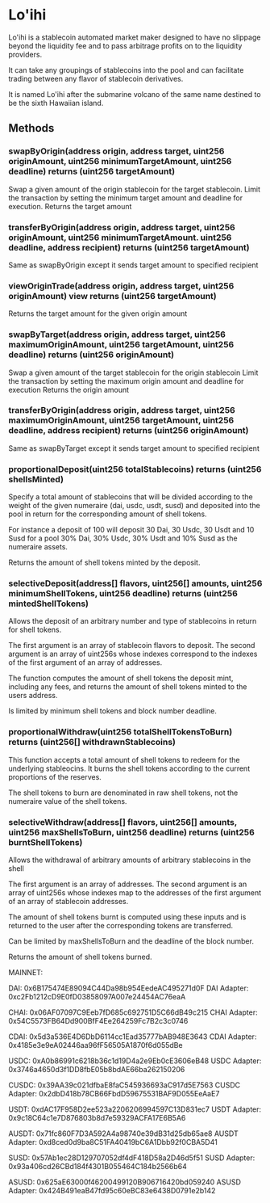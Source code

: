 # Lo'ihi
Lo'ihi is a stablecoin automated market maker designed to have no slippage beyond the liquidity fee and to pass arbitrage profits on to the liquidity providers.

It can take any groupings of stablecoins into the pool and can facilitate trading between any flavor of stablecoin derivatives.

It is named Lo'ihi after the submarine volcano of the same name destined to be the sixth Hawaiian island.


## Methods

### swapByOrigin(address origin, address target, uint256 originAmount, uint256 minimumTargetAmount, uint256 deadline) returns (uint256 targetAmount)

Swap a given amount of the origin stablecoin for the target stablecoin.
Limit the transaction by setting the minimum target amount and deadline for execution.
Returns the target amount

### transferByOrigin(address origin, address target, uint256 originAmount, uint256 minimumTargetAmount. uint256 deadline, address recipient) returns (uint256 targetAmount)

Same as swapByOrigin except it sends target amount to specified recipient

### viewOriginTrade(address origin, address target, uint256 originAmount) view returns (uint256 targetAmount)

Returns the target amount for the given origin amount

### swapByTarget(address origin, address target, uint256 maximumOriginAmount, uint256 targetAmount, uint256 deadline) returns (uint256 originAmount)

Swap a given amount of the target stablecoin for the origin stablecoin
Limit the transaction by setting the maximum origin amount and deadline for execution
Returns the origin amount

### transferByOrigin(address origin, address target, uint256 maximumOriginAmount, uint256 targetAmount, uint256 deadline, address recipient) returns (uint256 originAmount)

Same as swapByTarget except it sends target amount to specified recipient


### proportionalDeposit(uint256 totalStablecoins) returns (uint256 shellsMinted)

Specify a total amount of stablecoins that will be divided according to the 
weight of the given numeraire (dai, usdc, usdt, susd) and deposited into the 
pool in return for the corresponding amount of shell tokens.

For instance a deposit of 100 will deposit 30 Dai, 30 Usdc, 30 Usdt and 10 Susd 
for a pool 30% Dai, 30% Usdc, 30% Usdt and 10% Susd as the numeraire assets.

Returns the amount of shell tokens minted by the deposit.

### selectiveDeposit(address[] flavors, uint256[] amounts, uint256 minimumShellTokens, uint256 deadline) returns (uint256 mintedShellTokens)

Allows the deposit of an arbitrary number and type of stablecoins in return
for shell tokens.

The first argument is an array of stablecoin flavors to deposit. The second 
argument is an array of uint256s whose indexes correspond to the indexes of 
the first argument of an array of addresses.

The function computes the amount of shell tokens the deposit mint, including
any fees, and returns the amount of shell tokens minted to the users address.

Is limited by minimum shell tokens and block number deadline.

### proportionalWithdraw(uint256 totalShellTokensToBurn) returns (uint256[] withdrawnStablecoins)

This function accepts a total amount of shell tokens to redeem for the underlying
stableocins. It burns the shell tokens according to the current proportions
of the reserves.

The shell tokens to burn are denominated in raw shell tokens, not the numeraire
value of the shell tokens. 

### selectiveWithdraw(address[] flavors, uint256[] amounts, uint256 maxShellsToBurn, uint256 deadline) returns (uint256 burntShellTokens)

Allows the withdrawal of arbitrary amounts of arbitrary stablecoins in the shell

The first argument is an array of addresses. The second argument is an array of 
uint256s whose indexes map to the addresses of the first argument of an array of
stablecoin addresses.

The amount of shell tokens burnt is computed using these inputs and is returned
to the user after the corresponding tokens are transferred.

Can be limited by maxShellsToBurn and the deadline of the block number.

Returns the amount of shell tokens burned.

MAINNET: 

DAI: 0x6B175474E89094C44Da98b954EedeAC495271d0F
DAI Adapter: 0xc2Fb1212cD9E0fD03858097A007e24454AC76eaA

CHAI: 0x06AF07097C9Eeb7fD685c692751D5C66dB49c215
CHAI Adapter: 0x54C5573FB64Dd900BfF4Ee264259Fc7B2c3c0746

CDAI: 0x5d3a536E4D6DbD6114cc1Ead35777bAB948E3643
CDAI Adapter: 0x4185e3e9eA02446aa96fF56505A1870f6d055dBe

USDC: 0xA0b86991c6218b36c1d19D4a2e9Eb0cE3606eB48
USDC Adapter: 0x3746a4650d3f1DD8fbE05b8bdAE66ba262150206

CUSDC: 0x39AA39c021dfbaE8faC545936693aC917d5E7563
CUSDC Adapter: 0x2dbD418b78CB66FbdD59675531BAF9D055EeAaE7

USDT: 0xdAC17F958D2ee523a2206206994597C13D831ec7
USDT Adapter: 0x9c18C64c1e7D876803b8d7e59329ACFA17E6B5A6

AUSDT: 0x71fc860F7D3A592A4a98740e39dB31d25db65ae8
AUSDT Adapter: 0xd8ced0d9ba8C51FA40419bC6A1Dbb92f0CBA5D41

SUSD: 0x57Ab1ec28D129707052df4dF418D58a2D46d5f51
SUSD Adapter: 0x93a406cd26CBd184f4301B055464C184b2566b64

ASUSD: 0x625aE63000f46200499120B906716420bd059240
ASUSD Adapter: 0x424B491eaB47fd95c60eBC83e6438D0791e2b142
